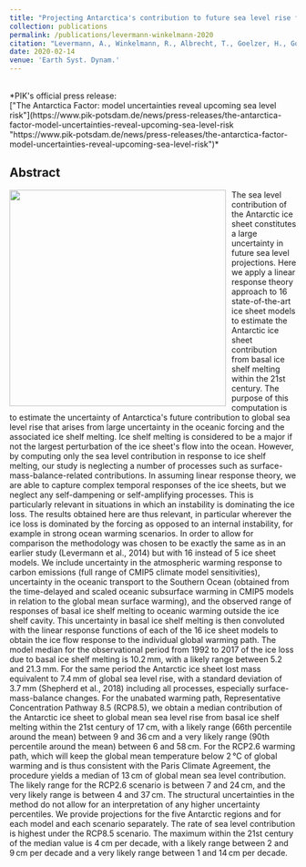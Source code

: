 ```yaml
---
title: "Projecting Antarctica's contribution to future sea level rise from basal ice shelf melt using linear response functions of 16 ice sheet models (LARMIP-2)"
collection: publications
permalink: /publications/levermann-winkelmann-2020
citation: "Levermann, A., Winkelmann, R., Albrecht, T., Goelzer, H., Golledge, N. R., Greve, R., Huybrechts, P., Jordan, J., Leguy, G., Martin, D., Morlighem, M., Pattyn, F., Pollard, D., Quiquet, A., Rodehacke, C., Seroussi, H., Sutter, J., Zhang, T., Van Breedam, J., Calov, R., DeConto, R., Dumas, C., <b>Garbe, J.</b>, Gudmundsson, G. H., Hoffman, M. J., Humbert, A., Kleiner, T., Lipscomb, W. H., Meinshausen, M., Ng, E., Nowicki, S. M. J., Perego, M., Price, S. F., Saito, F., Schlegel, N.-J., Sun, S., and van de Wal, R. S. W.: <i>&quot;Projecting Antarctica's contribution to future sea level rise from basal ice shelf melt using linear response functions of 16 ice sheet models (LARMIP-2)&quot;</i>, Earth Syst. Dynam., 11, 35–76, DOI: <a href='https://doi.org/10.5194/esd-11-35-2020'>10.5194/esd-11-35-2020</a>, 2020."
date: 2020-02-14
venue: 'Earth Syst. Dynam.'
---
```


<br />
*PIK's official press release:<br />
["The Antarctica Factor: model uncertainties reveal upcoming sea level risk"](https://www.pik-potsdam.de/news/press-releases/the-antarctica-factor-model-uncertainties-reveal-upcoming-sea-level-risk "https://www.pik-potsdam.de/news/press-releases/the-antarctica-factor-model-uncertainties-reveal-upcoming-sea-level-risk")*

## Abstract
<img src="https://esd.copernicus.org/articles/11/35/2020/esd-11-35-2020-avatar-web.png" style="float: left; margin-right: 10px; width:380px;"> The sea level contribution of the Antarctic ice sheet constitutes a large uncertainty in future sea level projections. Here we apply a linear response theory approach to 16 state-of-the-art ice sheet models to estimate the Antarctic ice sheet contribution from basal ice shelf melting within the 21st century. The purpose of this computation is to estimate the uncertainty of Antarctica's future contribution to global sea level rise that arises from large uncertainty in the oceanic forcing and the associated ice shelf melting. Ice shelf melting is considered to be a major if not the largest perturbation of the ice sheet's flow into the ocean. However, by computing only the sea level contribution in response to ice shelf melting, our study is neglecting a number of processes such as surface-mass-balance-related contributions. In assuming linear response theory, we are able to capture complex temporal responses of the ice sheets, but we neglect any self-dampening or self-amplifying processes. This is particularly relevant in situations in which an instability is dominating the ice loss. The results obtained here are thus relevant, in particular wherever the ice loss is dominated by the forcing as opposed to an internal instability, for example in strong ocean warming scenarios. In order to allow for comparison the methodology was chosen to be exactly the same as in an earlier study (Levermann et al., 2014) but with 16 instead of 5 ice sheet models. We include uncertainty in the atmospheric warming response to carbon emissions (full range of CMIP5 climate model sensitivities), uncertainty in the oceanic transport to the Southern Ocean (obtained from the time-delayed and scaled oceanic subsurface warming in CMIP5 models in relation to the global mean surface warming), and the observed range of responses of basal ice shelf melting to oceanic warming outside the ice shelf cavity. This uncertainty in basal ice shelf melting is then convoluted with the linear response functions of each of the 16 ice sheet models to obtain the ice flow response to the individual global warming path. The model median for the observational period from 1992 to 2017 of the ice loss due to basal ice shelf melting is 10.2 mm, with a likely range between 5.2 and 21.3 mm. For the same period the Antarctic ice sheet lost mass equivalent to 7.4 mm of global sea level rise, with a standard deviation of 3.7 mm (Shepherd et al., 2018) including all processes, especially surface-mass-balance changes. For the unabated warming path, Representative Concentration Pathway 8.5 (RCP8.5), we obtain a median contribution of the Antarctic ice sheet to global mean sea level rise from basal ice shelf melting within the 21st century of 17 cm, with a likely range (66th percentile around the mean) between 9 and 36 cm and a very likely range (90th percentile around the mean) between 6 and 58 cm. For the RCP2.6 warming path, which will keep the global mean temperature below 2 °C of global warming and is thus consistent with the Paris Climate Agreement, the procedure yields a median of 13 cm of global mean sea level contribution. The likely range for the RCP2.6 scenario is between 7 and 24 cm, and the very likely range is between 4 and 37 cm. The structural uncertainties in the method do not allow for an interpretation of any higher uncertainty percentiles. We provide projections for the five Antarctic regions and for each model and each scenario separately. The rate of sea level contribution is highest under the RCP8.5 scenario. The maximum within the 21st century of the median value is 4 cm per decade, with a likely range between 2 and 9 cm per decade and a very likely range between 1 and 14 cm per decade.